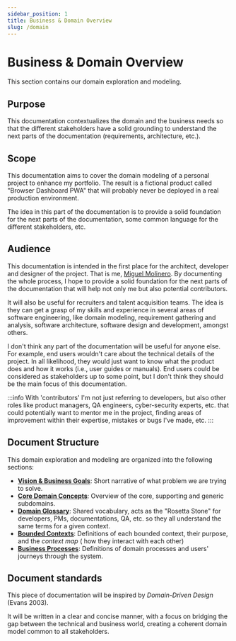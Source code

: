 ```yaml
---
sidebar_position: 1
title: Business & Domain Overview
slug: /domain
---
```


# Business & Domain Overview

This section contains our domain exploration and modeling.

## Purpose

This documentation contextualizes the domain and the business needs so that the different stakeholders have a solid
grounding to understand the next parts of the documentation (requirements, architecture, etc.).

## Scope

This documentation aims to cover the domain modeling of a personal project to enhance my portfolio. The result is a
fictional product called "Browser Dashboard PWA" that will probably never be deployed in a real production environment.

The idea in this part of the documentation is to provide a solid foundation for the next parts of the documentation,
some common language for the different stakeholders, etc.

## Audience

This documentation is intended in the first place for the architect, developer and designer of the project. That is me,
[Miguel Molinero](https://github.com/migmolrod). By documenting the whole process, I hope to provide a solid foundation
for the next parts of the documentation that will help not only me but also potential contributors.

It will also be useful for recruiters and talent acquisition teams. The idea is they can get a grasp of my skills and
experience in several areas of software engineering, like domain modeling, requirement gathering and analysis, software
architecture, software design and development, amongst others.

I don't think any part of the documentation will be useful for anyone else. For example, end users wouldn't care about
the technical details of the project. In all likelihood, they would just want to know what the product does and how it
works (i.e., user guides or manuals). End users could be considered as stakeholders up to some point, but I don't think
they should be the main focus of this documentation.

:::info
With 'contributors' I'm not just referring to developers, but also other roles like product managers, QA engineers,
cyber-security experts, etc. that could potentially want to mentor me in the project, finding areas of improvement
within their expertise, mistakes or bugs I've made, etc.
:::

## Document Structure

This domain exploration and modeling are organized into the following sections:

- **[Vision & Business Goals](business-vision)**: Short narrative of what problem we are trying to solve.
- **[Core Domain Concepts](core-domain-concepts)**: Overview of the core, supporting and generic subdomains.
- **[Domain Glossary](glossary)**: Shared vocabulary, acts as the "Rosetta Stone" for developers, PMs, documentations,
  QA, etc. so they all understand the same terms for a given context.
- **[Bounded Contexts](bounded-contexts)**: Definitions of each bounded context, their purpose, and the *context map* (
  how they interact with each other)
- **[Business Processes](business-processes)**: Definitions of domain processes and users' journeys through the
  system.

## Document standards

This piece of documentation will be inspired by _Domain-Driven Design_ (Evans 2003).

It will be written in a clear and concise manner, with a focus on bridging the gap between the technical and business
world, creating a coherent domain model common to all stakeholders.
